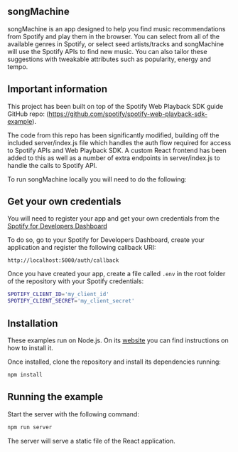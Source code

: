 ## songMachine

songMachine is an app designed to help you find music recommendations from Spotify and play them in the browser. You can select from all of the available genres in Spotify, or select seed artists/tracks and songMachine will use the Spotify APIs to find new music. You can also tailor these suggestions with tweakable attributes such as popularity, energy and tempo. 

## Important information 

This project has been built on top of the Spotify Web Playback SDK guide GitHub repo:
(https://github.com/spotify/spotify-web-playback-sdk-example). 

The code from this repo has been significantly modified, building off the included server/index.js file which handles the auth flow required for access to Spotify APIs and Web Playback SDK. A custom React frontend has been added to this as well as a number of extra endpoints in server/index.js to handle the calls to Spotify API.

To run songMachine locally you will need to do the following: 

## Get your own credentials

You will need to register your app and get your own credentials from the
[Spotify for Developers Dashboard](https://developer.spotify.com/dashboard/)

To do so, go to your Spotify for Developers Dashboard, create your
application and register the following callback URI:

`http://localhost:5000/auth/callback`

Once you have created your app, create a file called `.env` in the root folder
of the repository with your Spotify credentials:

```bash
SPOTIFY_CLIENT_ID='my_client_id'
SPOTIFY_CLIENT_SECRET='my_client_secret'
```

## Installation

These examples run on Node.js. On its
[website](http://www.nodejs.org/download/) you can find instructions on how to
install it.

Once installed, clone the repository and install its dependencies running:

```bash
npm install
```

## Running the example

Start the server with the following command:

```bash
npm run server
```

The server will serve a static file of the React application.

